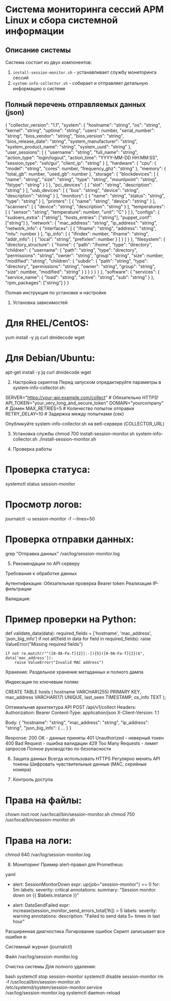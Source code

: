 # Система мониторинга сессий АРМ Linux и сбора системной информации

## Описание системы

Система состоит из двух компонентов:
1. `install-session-monitor.sh` - устанавливает службу мониторинга сессий
2. `system-info-collector.sh` - собирает и отправляет детальную информацию о системе

## Полный перечень отправляемых данных (json)

{
  "collector_version": "1.1",
  "system": {
    "hostname": "string",
    "os": "string",
    "kernel": "string",
    "uptime": "string",
    "users": number,
    "serial_number": "string",
    "bios_vendor": "string",
    "bios_version": "string",
    "bios_release_date": "string",
    "system_manufacturer": "string",
    "system_product_name": "string",
    "system_uuid": "string"
  },
  "user_sessions": [
    {
      "username": "string",
      "full_name": "string",
      "action_type": "login/logout",
      "action_time": "YYYY-MM-DD HH:MM:SS",
      "session_type": "ssh/gui",
      "client_ip": "string"
    }
  ],
  "hardware": {
    "cpu": {
      "model": "string",
      "cores": number,
      "frequency_ghz": "string"
    },
    "memory": {
      "total_gb": number,
      "used_gb": number
    },
    "storage": {
      "blockdevices": [
        {
          "name": "string",
          "size": "string",
          "type": "string",
          "mountpoint": "string",
          "fstype": "string"
        }
      ]
    },
    "pci_devices": [
      {
        "slot": "string",
        "description": "string"
      }
    ],
    "usb_devices": [
      {
        "bus": "string",
        "device": "string",
        "description": "string"
      }
    ],
    "monitors": [
      {
        "name": "string",
        "status": "string",
        "type": "string"
      }
    ],
    "printers": [
      {
        "name": "string",
        "device": "string"
      }
    ],
    "scanners": [
      {
        "device": "string",
        "description": "string"
      }
    ],
    "temperatures": [
      {
        "sensor": "string",
        "temperature": number,
        "unit": "C"
      }
    ]
  },
  "configs": {
    "sudoers_extra": ["string"],
    "hosts_entries": ["string"],
    "puppet_conf": ["string"]
  },
  "network": {
    "mac_address": "string",
    "ip_address": "string",
    "network_info": {
      "interfaces": [
        {
          "ifname": "string",
          "address": "string",
          "mtu": number
        }
      ],
      "ip_info": [
        {
          "ifindex": number,
          "ifname": "string",
          "addr_info": [
            {
              "local": "string",
              "prefixlen": number
            }
          ]
        }
      ]
    }
  },
  "filesystem": {
    "directory_structure": {
      "home": {
        "path": "/home",
        "type": "directory",
        "children": {
          "username": {
            "path": "string",
            "type": "directory",
            "permissions": "string",
            "owner": "string",
            "group": "string",
            "size": number,
            "modified": "string",
            "children": {
              "subdir": {
                "path": "string",
                "type": "directory",
                "permissions": "string",
                "owner": "string",
                "group": "string",
                "size": number,
                "modified": "string"
              }
            }
          }
        }
      }
    }
  },
  "software": {
    "services": {
      "service_name": {
        "load": "string",
        "active": "string",
        "sub": "string"
      }
    },
    "rpm_packages": ["string"]
  }
}

Полная инструкция по установке и настройке
1. Установка зависимостей

# Для RHEL/CentOS:
yum install -y jq curl dmidecode wget

# Для Debian/Ubuntu:
apt-get install -y jq curl dmidecode wget

2. Настройка скриптов
Перед запуском отредактируйте параметры в system-info-collector.sh:

SERVER="https://your-api.example.com/collect"  # Обязательно HTTPS!
API_TOKEN="your_very_long_and_secure_token"
DOMAIN="yourcompany"  # Домен
MAX_RETRIES=5         # Количество попыток отправки
RETRY_DELAY=10        # Задержка между попытками (сек)

Опубликуйте system-info-collector.sh на веб-сервере (COLLECTOR_URL)

3. Установка службы
chmod 700 install-session-monitor.sh system-info-collector.sh
./install-session-monitor.sh

4. Проверка работы
# Проверка статуса:
systemctl status session-monitor

# Просмотр логов:
journalctl -u session-monitor -f --lines=50

# Проверка отправки данных:
grep "Отправка данных" /var/log/session-monitor.log

5. Рекомендации по API серверу

Требования к обработке данных

Аутентификация:
Обязательная проверка Bearer token
Реализация IP-фильтрации

Валидация:

# Пример проверки на Python:
def validate_data(data):
    required_fields = ['hostname', 'mac_address', 'json_big_info']
    if not all(field in data for field in required_fields):
        raise ValueError("Missing required fields")
    
    if not re.match(r"^([0-9A-Fa-f]{2}[:-]){5}([0-9A-Fa-f]{2})$", data['mac_address']):
        raise ValueError("Invalid MAC address")

Хранение:
Раздельное хранение метаданных и полного дампа

Индексация по ключевым полям:

CREATE TABLE hosts (
    hostname VARCHAR(255) PRIMARY KEY,
    mac_address VARCHAR(17) UNIQUE,
    last_seen TIMESTAMP,
    os_info TEXT
);

Оптимальная архитектура API
POST /api/v1/collect
Headers:
  Authorization: Bearer <token>
  Content-Type: application/json
  X-Client-Version: 1.1

Body:
  {
    "hostname": "string",
    "mac_address": "string",
    "ip_address": "string",
    "json_big_info": { ... }
  }

Response:
  200 OK - данные приняты
  401 Unauthorized - неверный токен
  400 Bad Request - ошибка валидации
  429 Too Many Requests - лимит запросов
Полное руководство по безопасности

6. Защита данных
Всегда использовать HTTPS
Регулярно менять API токены
Шифровать чувствительные данные (MAC, серийные номера)

7. Контроль доступа

# Права на файлы:
chown root:root /usr/local/bin/session-monitor.sh
chmod 750 /usr/local/bin/session-monitor.sh

# Права на логи:
chmod 640 /var/log/session-monitor.log

8. Мониторинг
Пример alert-правил для Prometheus:

yaml
- alert: SessionMonitorDown
  expr: up{job="session-monitor"} == 0
  for: 5m
  labels:
    severity: critical
  annotations:
    summary: "Session monitor down on {{ $labels.instance }}"

- alert: DataSendFailed
  expr: increase(session_monitor_send_errors_total[1h]) > 5
  labels:
    severity: warning
  annotations:
    description: "Failed to send data 5+ times in last hour"

Расширенная диагностика
Логирование ошибок
Скрипт записывает все ошибки в:

Системный журнал (journalctl)

Файл /var/log/session-monitor.log

Очистка системы
Для полного удаления:

bash
systemctl stop session-monitor
systemctl disable session-monitor
rm -f /usr/local/bin/session-monitor.sh \
       /etc/systemd/system/session-monitor.service \
       /var/log/session-monitor.log
systemctl daemon-reload
